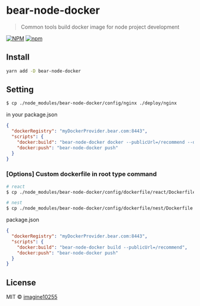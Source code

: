 # bear-node-docker

> Common tools build docker image for node project development

[![NPM](https://img.shields.io/npm/v/bear-node-docker.svg)](https://www.npmjs.com/package/bear-node-docker)
[![npm](https://img.shields.io/npm/dm/bear-node-docker.svg)](https://www.npmjs.com/package/bear-node-docker)


## Install

```bash
yarn add -D bear-node-docker
```



## Setting

```bash
$ cp ./node_modules/bear-node-docker/config/nginx ./deploy/nginx
```

in your package.json
```json
{
  "dockerRegistry": "myDockerProvider.bear.com:8443",
  "scripts": {
    "docker:build": "bear-node-docker docker --publicUrl=/recommend --dockerfile=./node_modules/bear-node-docker/config/dockerfile/react/Dockerfile",
    "docker:push": "bear-node-docker push"
  }
}
```

### [Options] Custom dockerfile in root type command
```bash
# react
$ cp ./node_modules/bear-node-docker/config/dockerfile/react/Dockerfile ./

# nest 
$ cp ./node_modules/bear-node-docker/config/dockerfile/nest/Dockerfile ./ 
```

package.json
```json
{
  "dockerRegistry": "myDockerProvider.bear.com:8443",
  "scripts": {
    "docker:build": "bear-node-docker build --publicUrl=/recommend",
    "docker:push": "bear-node-docker push"
  }
}
```


## License

MIT © [imagine10255](https://github.com/imagine10255)
